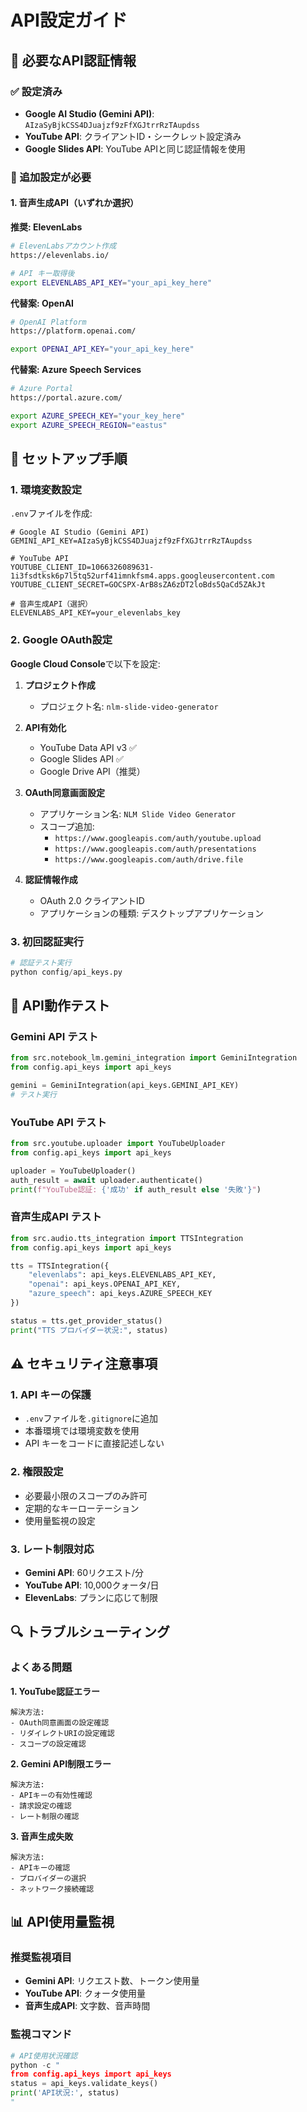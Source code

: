 # API設定ガイド

## 🔑 必要なAPI認証情報

### ✅ 設定済み
- **Google AI Studio (Gemini API)**: `AIzaSyBjkCSS4DJuajzf9zFfXGJtrrRzTAupdss`
- **YouTube API**: クライアントID・シークレット設定済み
- **Google Slides API**: YouTube APIと同じ認証情報を使用

### 🔧 追加設定が必要

#### 1. 音声生成API（いずれか選択）

**推奨: ElevenLabs**
```bash
# ElevenLabsアカウント作成
https://elevenlabs.io/

# API キー取得後
export ELEVENLABS_API_KEY="your_api_key_here"
```

**代替案: OpenAI**
```bash
# OpenAI Platform
https://platform.openai.com/

export OPENAI_API_KEY="your_api_key_here"
```

**代替案: Azure Speech Services**
```bash
# Azure Portal
https://portal.azure.com/

export AZURE_SPEECH_KEY="your_key_here"
export AZURE_SPEECH_REGION="eastus"
```

## 🚀 セットアップ手順

### 1. 環境変数設定

`.env`ファイルを作成:
```env
# Google AI Studio (Gemini API)
GEMINI_API_KEY=AIzaSyBjkCSS4DJuajzf9zFfXGJtrrRzTAupdss

# YouTube API
YOUTUBE_CLIENT_ID=1066326089631-1i3fsdtksk6p7l5tq52urf41imnkfsm4.apps.googleusercontent.com
YOUTUBE_CLIENT_SECRET=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

# 音声生成API（選択）
ELEVENLABS_API_KEY=your_elevenlabs_key
```

### 2. Google OAuth設定

**Google Cloud Console**で以下を設定:

1. **プロジェクト作成**
   - プロジェクト名: `nlm-slide-video-generator`

2. **API有効化**
   - YouTube Data API v3 ✅
   - Google Slides API ✅
   - Google Drive API（推奨）

3. **OAuth同意画面設定**
   - アプリケーション名: `NLM Slide Video Generator`
   - スコープ追加:
     - `https://www.googleapis.com/auth/youtube.upload`
     - `https://www.googleapis.com/auth/presentations`
     - `https://www.googleapis.com/auth/drive.file`

4. **認証情報作成**
   - OAuth 2.0 クライアントID
   - アプリケーションの種類: デスクトップアプリケーション

### 3. 初回認証実行

```python
# 認証テスト実行
python config/api_keys.py
```

## 🧪 API動作テスト

### Gemini API テスト
```python
from src.notebook_lm.gemini_integration import GeminiIntegration
from config.api_keys import api_keys

gemini = GeminiIntegration(api_keys.GEMINI_API_KEY)
# テスト実行
```

### YouTube API テスト
```python
from src.youtube.uploader import YouTubeUploader
from config.api_keys import api_keys

uploader = YouTubeUploader()
auth_result = await uploader.authenticate()
print(f"YouTube認証: {'成功' if auth_result else '失敗'}")
```

### 音声生成API テスト
```python
from src.audio.tts_integration import TTSIntegration
from config.api_keys import api_keys

tts = TTSIntegration({
    "elevenlabs": api_keys.ELEVENLABS_API_KEY,
    "openai": api_keys.OPENAI_API_KEY,
    "azure_speech": api_keys.AZURE_SPEECH_KEY
})

status = tts.get_provider_status()
print("TTS プロバイダー状況:", status)
```

## ⚠️ セキュリティ注意事項

### 1. API キーの保護
- `.env`ファイルを`.gitignore`に追加
- 本番環境では環境変数を使用
- API キーをコードに直接記述しない

### 2. 権限設定
- 必要最小限のスコープのみ許可
- 定期的なキーローテーション
- 使用量監視の設定

### 3. レート制限対応
- **Gemini API**: 60リクエスト/分
- **YouTube API**: 10,000クォータ/日
- **ElevenLabs**: プランに応じて制限

## 🔍 トラブルシューティング

### よくある問題

**1. YouTube認証エラー**
```
解決方法:
- OAuth同意画面の設定確認
- リダイレクトURIの設定確認
- スコープの設定確認
```

**2. Gemini API制限エラー**
```
解決方法:
- APIキーの有効性確認
- 請求設定の確認
- レート制限の確認
```

**3. 音声生成失敗**
```
解決方法:
- APIキーの確認
- プロバイダーの選択
- ネットワーク接続確認
```

## 📊 API使用量監視

### 推奨監視項目
- **Gemini API**: リクエスト数、トークン使用量
- **YouTube API**: クォータ使用量
- **音声生成API**: 文字数、音声時間

### 監視コマンド
```python
# API使用状況確認
python -c "
from config.api_keys import api_keys
status = api_keys.validate_keys()
print('API状況:', status)
"
```
